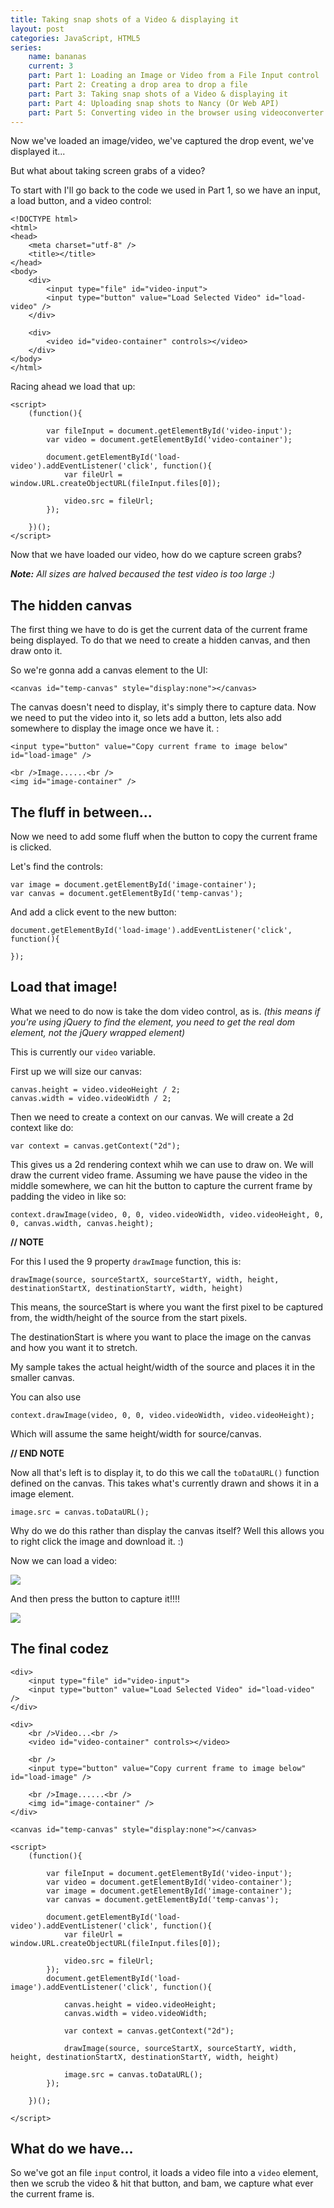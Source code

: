 ```yaml
---
title: Taking snap shots of a Video & displaying it
layout: post
categories: JavaScript, HTML5
series:
	name: bananas
	current: 3
	part: Part 1: Loading an Image or Video from a File Input control
	part: Part 2: Creating a drop area to drop a file
	part: Part 3: Taking snap shots of a Video & displaying it
	part: Part 4: Uploading snap shots to Nancy (Or Web API)
	part: Part 5: Converting video in the browser using videoconverter.js (ffmpeg)
---
```


Now we've loaded an image/video, we've captured the drop event, we've displayed it...

But what about taking screen grabs of a video?

To start with I'll go back to the code we used in Part 1, so we have an input, a load button, and a video control:

	<!DOCTYPE html>
	<html>
	<head>
	    <meta charset="utf-8" />
	    <title></title>
	</head>
	<body>		
		<div>
			<input type="file" id="video-input">
			<input type="button" value="Load Selected Video" id="load-video" />
		</div>
	
		<div>
			<video id="video-container" controls></video>
		</div>
	</body>
	</html>

Racing ahead we load that up:

<!--excerpt-->

	<script>	
		(function(){
			
			var fileInput = document.getElementById('video-input');
			var video = document.getElementById('video-container');
		
			document.getElementById('load-video').addEventListener('click', function(){
				var fileUrl = window.URL.createObjectURL(fileInput.files[0]);
		
				video.src = fileUrl;			
			});
		
		})();	
	</script>

Now that we have loaded our video, how do we capture screen grabs?

***Note:** All sizes are halved becaused the test video is too large :)*

## The hidden canvas

The first thing we have to do is get the current data of the current frame being displayed. To do that we need to create a hidden canvas, and then draw onto it. 

So we're gonna add a canvas element to the UI:

	<canvas id="temp-canvas" style="display:none"></canvas>

The canvas doesn't need to display, it's simply there to capture data. Now we need to put the video into it, so lets add a button, lets also add somewhere to display the image once we have it. :

	<input type="button" value="Copy current frame to image below" id="load-image" />

	<br />Image......<br />
	<img id="image-container" />

## The fluff in between...

Now we need to add some fluff when the button to copy the current frame is clicked.

Let's find the controls:

	var image = document.getElementById('image-container');
	var canvas = document.getElementById('temp-canvas');

And add a click event to the new button:

	document.getElementById('load-image').addEventListener('click', function(){
		
	});

## Load that image!

What we need to do now is take the dom video control, as is. *(this means if you're using jQuery to find the element, you need to get the real dom element, not the jQuery wrapped element)* 

This is currently our `video` variable. 

First up we will size our canvas:

	canvas.height = video.videoHeight / 2;
	canvas.width = video.videoWidth / 2;

Then we need to create a context on our canvas. We will create a 2d context like do:

	var context = canvas.getContext("2d");

This gives us a 2d rendering context whih we can use to draw on. We will draw the current video frame. Assuming we have pause the video in the middle somewhere, we can hit the button to capture the current frame by padding the video in like so:

	context.drawImage(video, 0, 0, video.videoWidth, video.videoHeight, 0, 0, canvas.width, canvas.height);

**// NOTE**

For this I used the 9 property `drawImage` function, this is:

	drawImage(source, sourceStartX, sourceStartY, width, height, destinationStartX, destinationStartY, width, height) 

This means, the sourceStart is where you want the first pixel to be captured from, the width/height of the source from the start pixels. 

The destinationStart is where you want to place the image on the canvas and how you want it to stretch.

My sample takes the actual height/width of the source and places it in the smaller canvas.

You can also use

	context.drawImage(video, 0, 0, video.videoWidth, video.videoHeight);

Which will assume the same height/width for source/canvas.

**// END NOTE**
	
Now all that's left is to display it, to do this we call the `toDataURL()` function defined on the canvas. This takes what's currently drawn and shows it in a image element.

	image.src = canvas.toDataURL();		

Why do we do this rather than display the canvas itself? Well this allows you to right click the image and download it. :)

Now we can load a video:

![][0]

And then press the button to capture it!!!!

![][1]

## The final codez

	<div>
		<input type="file" id="video-input">
		<input type="button" value="Load Selected Video" id="load-video" />
	</div>

	<div>
		<br />Video...<br />
		<video id="video-container" controls></video>

		<br />
		<input type="button" value="Copy current frame to image below" id="load-image" />

		<br />Image......<br />
		<img id="image-container" />
	</div>

	<canvas id="temp-canvas" style="display:none"></canvas>
	
	<script>
		(function(){
			
			var fileInput = document.getElementById('video-input');
			var video = document.getElementById('video-container');
			var image = document.getElementById('image-container');
			var canvas = document.getElementById('temp-canvas');
		
			document.getElementById('load-video').addEventListener('click', function(){
				var fileUrl = window.URL.createObjectURL(fileInput.files[0]);
		
				video.src = fileUrl;			
			});
			document.getElementById('load-image').addEventListener('click', function(){
	
				canvas.height = video.videoHeight;
				canvas.width = video.videoWidth;
	
		        var context = canvas.getContext("2d");
	
		        drawImage(source, sourceStartX, sourceStartY, width, height, destinationStartX, destinationStartY, width, height) 
		
				image.src = canvas.toDataURL();			
			});
		
		})();
	
	</script>

## What do we have...

So we've got an file `input` control, it loads a video file into a `video` element, then we scrub the video & hit that button, and bam, we capture what ever the current frame is.




[0]: /images/screen-capture-video-html5-01.png
[1]: /images/screen-capture-video-html5-02.png